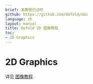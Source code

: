 ```yaml
---
brief: 本教程已过时
github: https://github.com/defold/doc
language: zh
layout: manual
title: Defold 2D 图像教程
toc:
- 2D Graphics
---
```


# 2D Graphics

详见 [图像教程](/zh/manuals/graphics).